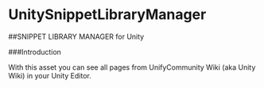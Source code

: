 # UnitySnippetLibraryManager

##SNIPPET LIBRARY MANAGER for Unity

###Introduction

With this asset you can see all pages from UnifyCommunity Wiki (aka Unity Wiki) in your Unity Editor.